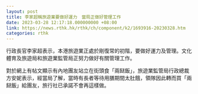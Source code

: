 ```yaml
---
layout: post
title: 李家超稱旅遊業要做好運力　當局正做好管理工作
date: 2023-03-28 12:17:18.000000000 +08:00
link: https://news.rthk.hk/rthk/ch/component/k2/1693916-20230328.htm
categories: rthk
---
```


行政長官李家超表示，本港旅遊業正處於剛復常的初階，要做好運力及管理。文化體育及旅遊局和旅遊業監管局正努力做好有關管理工作。

對於網上有帖文顯示有內地團友站立在街頭食「兩餸飯」，旅遊業監管局行政總裁方安妮表示，經當局了解，當時有長者等待用膳期間太肚餓，領隊因此轉而買「兩餸飯」給團友，旅行社已承諾不會再這樣做。
